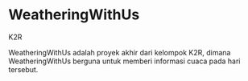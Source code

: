 # WeatheringWithUs
K2R

WeatheringWithUs adalah proyek akhir dari kelompok K2R, dimana 
WeatheringWithUs berguna untuk memberi informasi cuaca pada
hari tersebut.

